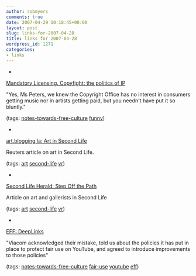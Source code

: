 ```yaml
---
author: robmyers
comments: true
date: 2007-04-29 10:18:45+00:00
layout: post
slug: links-for-2007-04-28
title: links for 2007-04-28
wordpress_id: 1271
categories:
- links
---
```


  

  *   


[Mandatory Licensing. Copyfight: the politics of IP](http://copyfight.corante.com/archives/2007/04/27/mandatory_licensing.php)

  


"Yes, Ms Peters, we knew the Copyright Office has no interest in consumers getting music nor in artists getting paid, but you needn't have put it so bluntly."

  


(tags: [notes-towards-free-culture](http://del.icio.us/robmyers/notes-towards-free-culture) [funny](http://del.icio.us/robmyers/funny))

  

  

  *   


[art.blogging.la: Art in Second Life](http://art.blogging.la/archives/2007/04/art_in_second_l.phtml)

  


Reuters article on art in Second Life.

  


(tags: [art](http://del.icio.us/robmyers/art) [second-life](http://del.icio.us/robmyers/second-life) [vr](http://del.icio.us/robmyers/vr))

  

  

  *   


[Second Life Herald: Step Off the Path](http://www.secondlifeherald.com/slh/2007/04/step_off_the_pa.html)

  


Article on art and gallerists in Second Life

  


(tags: [art](http://del.icio.us/robmyers/art) [second-life](http://del.icio.us/robmyers/second-life) [vr](http://del.icio.us/robmyers/vr))

  

  

  *   


[EFF: DeepLinks](http://www.eff.org/deeplinks/archives/005213.php)

  


"Viacom acknowledged their mistake, told us about the policies it has put in place to protect fair use on YouTube, and agreed to introduce improvements to those policies"

  


(tags: [notes-towards-free-culture](http://del.icio.us/robmyers/notes-towards-free-culture) [fair-use](http://del.icio.us/robmyers/fair-use) [youtube](http://del.icio.us/robmyers/youtube) [eff](http://del.icio.us/robmyers/eff))

  

  
  


